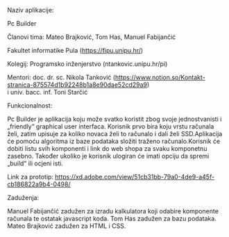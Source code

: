 Naziv aplikacije:

Pc Builder

Članovi tima:
Mateo Brajković,
Tom Has,
Manuel Fabijančić

Fakultet informatike Pula (https://fipu.unipu.hr/)

Kolegij: Programsko inženjerstvo (ntankovic.unipu.hr/pi)

Mentori: 
doc. dr. sc. Nikola Tanković (https://www.notion.so/Kontakt-stranica-875574d1b92248b1a8e90dae52cd29a9)  
i univ. bacc. inf. Toni Starčić

Funkcionalnost:

Pc Builder je aplikacija koju može svatko koristit zbog svoje jednostvanisti i „friendly“ graphical user interfaca. Korisnik prvo bira koju vrstu računala želi, zatim upisuje za koliko novaca želi to računalo i dali želi SSD.Aplikacija će pomoću algoritma iz baze podataka složiti traženo računalo.Korisnik će dobiti listu svih komponenti i link do web shopa za svaku komponetnu zasebno. Također ukoliko je korisnik ulogiran  će imati opciju da spremi „build“ ili ocjeni isti.

Link za prototip: https://xd.adobe.com/view/51cb31bb-79a0-4de9-a45f-cb186822a9b4-0498/


Zaduženja:

Manuel Fabijančić zadužen za izradu kalkulatora koji odabire komponente računala te ostatak javascript koda.
Tom Has zadužen za bazu podataka.
Mateo Brajković zadužen za HTML i CSS.
